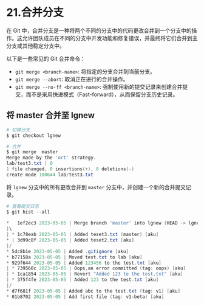 # 21.合并分支

在 Git 中，合并分支是一种将两个不同的分支中的代码更改合并到一个分支中的操作。这允许团队成员在不同的分支中开发功能和修复错误，并最终将它们合并到主分支或其他稳定分支中。

以下是一些常见的 Git 合并命令：

- `git merge <branch-name>`: 将指定的分支合并到当前分支。
- `git merge --abort`: 取消正在进行的合并操作。
- `git merge --no-ff <branch-name>`: 强制使用新的提交记录来创建合并提交，而不是采用快进模式（Fast-forward），从而保留分支历史记录。

## 将 master 合并至 lgnew

```powershell
# 切换分支
$ git checkout lgnew

# 合并
$ git merge  master
Merge made by the 'ort' strategy.
lab/test3.txt | 0
1 file changed, 0 insertions(+), 0 deletions(-)
create mode 100644 lab/test3.txt
```

将 `lgnew` 分支中的所有更改合并到 `master` 分支中，并创建一个新的合并提交记录。

```powershell
# 查看提交日志
$ git hist --all
 
*   1ef2ec3 2023-05-05 | Merge branch 'master' into lgnew (HEAD -> lgnew) [aku]
|\
| * 1c78eab 2023-05-05 | Added teset3.txt (master) [aku]
* | 3d99c8f 2023-05-05 | Added teset2.txt [aku]
|/
* 5dc8b1e 2023-05-05 | Added .gitignore [aku]
* b77158a 2023-05-05 | Moved test.txt to lab [aku]
* 929f644 2023-05-05 | Added 123456 to the test.txt [aku]
| * 739560c 2023-05-05 | Oops,an error committed (tag: oops) [aku]
| * 1ca1854 2023-05-05 | Revert "Added 123 to the test.txt" [aku]
| * 375f4fe 2023-05-05 | Added 123 to the test.txt [aku]
|/
* d7f681f 2023-05-05 | Added abc to the test.txt (tag: v1) [aku]
* 01b8702 2023-05-05 | Add first file (tag: v1-beta) [aku]
```
